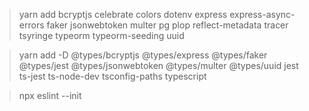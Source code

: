 > yarn add bcryptjs celebrate colors dotenv express express-async-errors faker jsonwebtoken multer pg plop reflect-metadata tracer tsyringe typeorm typeorm-seeding uuid

> yarn add -D @types/bcryptjs @types/express @types/faker @types/jest @types/jsonwebtoken @types/multer @types/uuid jest ts-jest ts-node-dev tsconfig-paths typescript

> npx eslint --init
